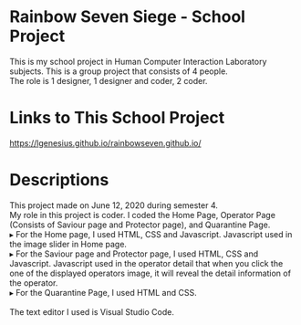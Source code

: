 # Rainbow Seven Siege - School Project
This is my school project in Human Computer Interaction Laboratory subjects. This is a group project that consists of 4 people.<br>The role is 1 designer, 1 designer and coder, 2 coder.

# Links to This School Project
https://lgenesius.github.io/rainbowseven.github.io/

# Descriptions
This project made on June 12, 2020 during semester 4.<br>
My role in this project is coder. I coded the Home Page, Operator Page (Consists of Saviour page and Protector page), and Quarantine Page.<br>
▸ For the Home page, I used HTML, CSS and Javascript. Javascript used in the image slider in Home page.<br>
▸ For the Saviour page and Protector page, I used HTML, CSS and Javascript. Javascript used in the operator detail that when you click the one of the displayed operators image, it will reveal the detail information of the operator.<br>
▸ For the Quarantine Page, I used HTML and CSS.<br><br>
The text editor I used is Visual Studio Code.

 
